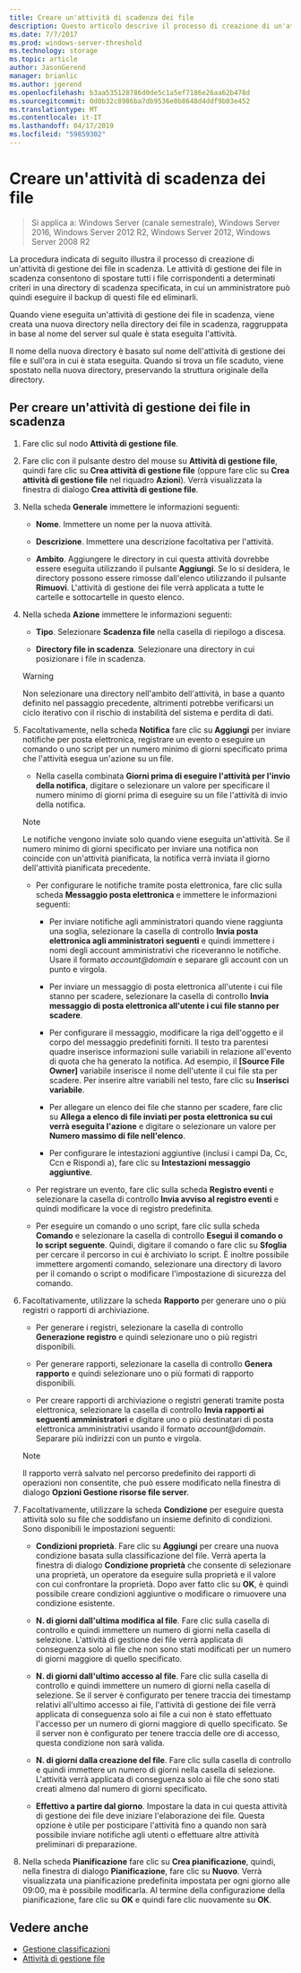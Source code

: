 ```yaml
---
title: Creare un'attività di scadenza dei file
description: Questo articolo descrive il processo di creazione di un'attività di gestione dei file prossimi alla scadenza
ms.date: 7/7/2017
ms.prod: windows-server-threshold
ms.technology: storage
ms.topic: article
author: JasonGerend
manager: brianlic
ms.author: jgerend
ms.openlocfilehash: b3aa535128786d0de5c1a5ef7186e26aa62b478d
ms.sourcegitcommit: 0d0b32c8986ba7db9536e0b8648d4ddf9b03e452
ms.translationtype: MT
ms.contentlocale: it-IT
ms.lasthandoff: 04/17/2019
ms.locfileid: "59859302"
---
```

# <a name="create-a-file-expiration-task"></a>Creare un'attività di scadenza dei file

> Si applica a: Windows Server (canale semestrale), Windows Server 2016, Windows Server 2012 R2, Windows Server 2012, Windows Server 2008 R2

La procedura indicata di seguito illustra il processo di creazione di un'attività di gestione dei file in scadenza. Le attività di gestione dei file in scadenza consentono di spostare tutti i file corrispondenti a determinati criteri in una directory di scadenza specificata, in cui un amministratore può quindi eseguire il backup di questi file ed eliminarli.

Quando viene eseguita un'attività di gestione dei file in scadenza, viene creata una nuova directory nella directory dei file in scadenza, raggruppata in base al nome del server sul quale è stata eseguita l'attività.

Il nome della nuova directory è basato sul nome dell'attività di gestione dei file e sull'ora in cui è stata eseguita. Quando si trova un file scaduto, viene spostato nella nuova directory, preservando la struttura originale della directory.

## <a name="to-create-a-file-expiration-task"></a>Per creare un'attività di gestione dei file in scadenza

1.  Fare clic sul nodo **Attività di gestione file**.

2.  Fare clic con il pulsante destro del mouse su **Attività di gestione file**, quindi fare clic su **Crea attività di gestione file** (oppure fare clic su **Crea attività di gestione file** nel riquadro **Azioni**). Verrà visualizzata la finestra di dialogo **Crea attività di gestione file**.

3.  Nella scheda **Generale** immettere le informazioni seguenti:

    -   **Nome**. Immettere un nome per la nuova attività.  

    -   **Descrizione**. Immettere una descrizione facoltativa per l'attività.  
    
    -   **Ambito**. Aggiungere le directory in cui questa attività dovrebbe essere eseguita utilizzando il pulsante **Aggiungi**. Se lo si desidera, le directory possono essere rimosse dall'elenco utilizzando il pulsante **Rimuovi**. L'attività di gestione dei file verrà applicata a tutte le cartelle e sottocartelle in questo elenco.

4.  Nella scheda **Azione** immettere le informazioni seguenti:

    -   **Tipo**. Selezionare **Scadenza file** nella casella di riepilogo a discesa.

    -   **Directory file in scadenza**. Selezionare una directory in cui posizionare i file in scadenza.

     > [!Warning]
     > Non selezionare una directory nell'ambito dell'attività, in base a quanto definito nel passaggio precedente, altrimenti potrebbe verificarsi un ciclo iterativo con il rischio di instabilità del sistema e perdita di dati.

5.  Facoltativamente, nella scheda **Notifica** fare clic su **Aggiungi** per inviare notifiche per posta elettronica, registrare un evento o eseguire un comando o uno script per un numero minimo di giorni specificato prima che l'attività esegua un'azione su un file.

    -   Nella casella combinata **Giorni prima di eseguire l'attività per l'invio della notifica**, digitare o selezionare un valore per specificare il numero minimo di giorni prima di eseguire su un file l'attività di invio della notifica.

     > [!Note]
     > Le notifiche vengono inviate solo quando viene eseguita un'attività. Se il numero minimo di giorni specificato per inviare una notifica non coincide con un'attività pianificata, la notifica verrà inviata il giorno dell'attività pianificata precedente.

    -   Per configurare le notifiche tramite posta elettronica, fare clic sulla scheda **Messaggio posta elettronica** e immettere le informazioni seguenti:

        -   Per inviare notifiche agli amministratori quando viene raggiunta una soglia, selezionare la casella di controllo **Invia posta elettronica agli amministratori seguenti** e quindi immettere i nomi degli account amministrativi che riceveranno le notifiche. Usare il formato *account@domain* e separare gli account con un punto e virgola.  

        -   Per inviare un messaggio di posta elettronica all'utente i cui file stanno per scadere, selezionare la casella di controllo **Invia messaggio di posta elettronica all'utente i cui file stanno per scadere**.

        -   Per configurare il messaggio, modificare la riga dell'oggetto e il corpo del messaggio predefiniti forniti. Il testo tra parentesi quadre inserisce informazioni sulle variabili in relazione all'evento di quota che ha generato la notifica. Ad esempio, il **\[Source File Owner\]** variabile inserisce il nome dell'utente il cui file sta per scadere. Per inserire altre variabili nel testo, fare clic su **Inserisci variabile**.

        -   Per allegare un elenco dei file che stanno per scadere, fare clic su **Allega a elenco di file inviati per posta elettronica su cui verrà eseguita l'azione** e digitare o selezionare un valore per **Numero massimo di file nell'elenco**.

        -   Per configurare le intestazioni aggiuntive (inclusi i campi Da, Cc, Ccn e Rispondi a), fare clic su **Intestazioni messaggio aggiuntive**.  

    -   Per registrare un evento, fare clic sulla scheda **Registro eventi** e selezionare la casella di controllo **Invia avviso al registro eventi** e quindi modificare la voce di registro predefinita.  

    -   Per eseguire un comando o uno script, fare clic sulla scheda **Comando** e selezionare la casella di controllo **Esegui il comando o lo script seguente**. Quindi, digitare il comando o fare clic su **Sfoglia** per cercare il percorso in cui è archiviato lo script. È inoltre possibile immettere argomenti comando, selezionare una directory di lavoro per il comando o script o modificare l'impostazione di sicurezza del comando.

6.  Facoltativamente, utilizzare la scheda **Rapporto** per generare uno o più registri o rapporti di archiviazione.

    -   Per generare i registri, selezionare la casella di controllo **Generazione registro** e quindi selezionare uno o più registri disponibili.  

    -   Per generare rapporti, selezionare la casella di controllo **Genera rapporto** e quindi selezionare uno o più formati di rapporto disponibili.  

    -   Per creare rapporti di archiviazione o registri generati tramite posta elettronica, selezionare la casella di controllo **Invia rapporti ai seguenti amministratori** e digitare uno o più destinatari di posta elettronica amministrativi usando il formato *account@domain*. Separare più indirizzi con un punto e virgola.

     > [!Note]
     > Il rapporto verrà salvato nel percorso predefinito dei rapporti di operazioni non consentite, che può essere modificato nella finestra di dialogo **Opzioni Gestione risorse file server**.
        
7. Facoltativamente, utilizzare la scheda **Condizione** per eseguire questa attività solo su file che soddisfano un insieme definito di condizioni. Sono disponibili le impostazioni seguenti:

    -   **Condizioni proprietà**. Fare clic su **Aggiungi** per creare una nuova condizione basata sulla classificazione del file. Verrà aperta la finestra di dialogo **Condizione proprietà** che consente di selezionare una proprietà, un operatore da eseguire sulla proprietà e il valore con cui confrontare la proprietà. Dopo aver fatto clic su **OK**, è quindi possibile creare condizioni aggiuntive o modificare o rimuovere una condizione esistente.

    -   **N. di giorni dall'ultima modifica al file**. Fare clic sulla casella di controllo e quindi immettere un numero di giorni nella casella di selezione. L'attività di gestione dei file verrà applicata di conseguenza solo ai file che non sono stati modificati per un numero di giorni maggiore di quello specificato.

    -   **N. di giorni dall'ultimo accesso al file**. Fare clic sulla casella di controllo e quindi immettere un numero di giorni nella casella di selezione. Se il server è configurato per tenere traccia dei timestamp relativi all'ultimo accesso ai file, l'attività di gestione dei file verrà applicata di conseguenza solo ai file a cui non è stato effettuato l'accesso per un numero di giorni maggiore di quello specificato. Se il server non è configurato per tenere traccia delle ore di accesso, questa condizione non sarà valida.

    -   **N. di giorni dalla creazione del file**. Fare clic sulla casella di controllo e quindi immettere un numero di giorni nella casella di selezione. L'attività verrà applicata di conseguenza solo ai file che sono stati creati almeno dal numero di giorni specificato.  

    -   **Effettivo a partire dal giorno**. Impostare la data in cui questa attività di gestione dei file deve iniziare l'elaborazione dei file. Questa opzione è utile per posticipare l'attività fino a quando non sarà possibile inviare notifiche agli utenti o effettuare altre attività preliminari di preparazione.

8.  Nella scheda **Pianificazione** fare clic su **Crea pianificazione**, quindi, nella finestra di dialogo **Pianificazione**, fare clic su **Nuovo**. Verrà visualizzata una pianificazione predefinita impostata per ogni giorno alle 09:00, ma è possibile modificarla. Al termine della configurazione della pianificazione, fare clic su **OK** e quindi fare clic nuovamente su **OK**.

## <a name="see-also"></a>Vedere anche

-   [Gestione classificazioni](classification-management.md)
-   [Attività di gestione file](file-management-tasks.md)